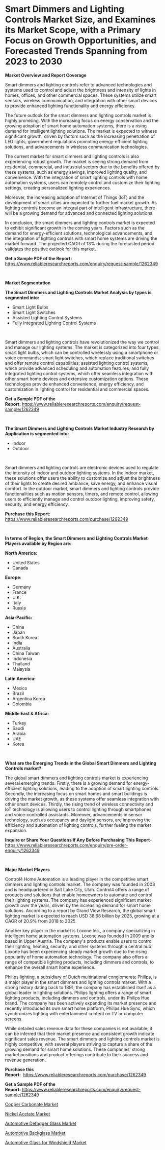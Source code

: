 <p><h1>Smart Dimmers and Lighting Controls Market Size, and Examines its Market Scope, with a Primary Focus on Growth Opportunities, and Forecasted Trends Spanning from 2023 to 2030</h1></p><p><strong>Market Overview and Report Coverage</strong></p>
<p><p>Smart dimmers and lighting controls refer to advanced technologies and systems used to control and adjust the brightness and intensity of lights in homes, offices, and other commercial spaces. These systems utilize smart sensors, wireless communication, and integration with other smart devices to provide enhanced lighting functionality and energy efficiency.</p><p>The future outlook for the smart dimmers and lighting controls market is highly promising. With the increasing focus on energy conservation and the growing adoption of smart home automation systems, there is a rising demand for intelligent lighting solutions. The market is expected to witness significant growth, driven by factors such as the increasing penetration of LED lights, government regulations promoting energy-efficient lighting solutions, and advancements in wireless communication technologies.</p><p>The current market for smart dimmers and lighting controls is also experiencing robust growth. The market is seeing strong demand from residential, commercial, and industrial sectors due to the benefits offered by these systems, such as energy savings, improved lighting quality, and convenience. With the integration of smart lighting controls with home automation systems, users can remotely control and customize their lighting settings, creating personalized lighting experiences.</p><p>Moreover, the increasing adoption of Internet of Things (IoT) and the development of smart cities are expected to further fuel market growth. As lighting controls become an integral part of intelligent infrastructure, there will be a growing demand for advanced and connected lighting solutions.</p><p>In conclusion, the smart dimmers and lighting controls market is expected to exhibit significant growth in the coming years. Factors such as the demand for energy-efficient solutions, technological advancements, and the integration of lighting controls with smart home systems are driving the market forward. The projected CAGR of 13% during the forecasted period validates the positive outlook for this market.</p></p>
<p><strong>Get a Sample PDF of the Report:</strong> <a href="https://www.reliableresearchreports.com/enquiry/request-sample/1262349">https://www.reliableresearchreports.com/enquiry/request-sample/1262349</a></p>
<p>&nbsp;</p>
<p><strong>Market Segmentation</strong></p>
<p><strong>The Smart Dimmers and Lighting Controls Market Analysis by types is segmented into:</strong></p>
<p><ul><li>Smart Light Bulbs</li><li>Smart Light Switches</li><li>Assisted Lighting Control Systems</li><li>Fully Integrated Lighting Control Systems</li></ul></p>
<p>&nbsp;</p>
<p><p>Smart dimmers and lighting controls have revolutionized the way we control and manage our lighting systems. The market is categorized into four types: smart light bulbs, which can be controlled wirelessly using a smartphone or voice commands; smart light switches, which replace traditional switches and offer remote control capabilities; assisted lighting control systems, which provide advanced scheduling and automation features; and fully integrated lighting control systems, which offer seamless integration with other smart home devices and extensive customization options. These technologies provide enhanced convenience, energy efficiency, and customization in lighting control for residential and commercial spaces.</p></p>
<p><strong>Get a Sample PDF of the Report:</strong>&nbsp;<a href="https://www.reliableresearchreports.com/enquiry/request-sample/1262349">https://www.reliableresearchreports.com/enquiry/request-sample/1262349</a></p>
<p>&nbsp;</p>
<p><strong>The Smart Dimmers and Lighting Controls Market Industry Research by Application is segmented into:</strong></p>
<p><ul><li>Indoor</li><li>Outdoor</li></ul></p>
<p>&nbsp;</p>
<p><p>Smart dimmers and lighting controls are electronic devices used to regulate the intensity of indoor and outdoor lighting systems. In the indoor market, these solutions offer users the ability to customize and adjust the brightness of their lights to create desired ambiance, save energy, and enhance visual comfort. In the outdoor market, smart dimmers and lighting controls provide functionalities such as motion sensors, timers, and remote control, allowing users to efficiently manage and control outdoor lighting, improving safety, security, and energy efficiency.</p></p>
<p><strong>Purchase this Report:</strong>&nbsp; <a href="https://www.reliableresearchreports.com/purchase/1262349">https://www.reliableresearchreports.com/purchase/1262349</a></p>
<p>&nbsp;</p>
<p><strong>In terms of Region, the Smart Dimmers and Lighting Controls Market Players available by Region are:</strong></p>
<p>
    <p> <strong> North America: </strong>
        <ul>
            <li>United States</li>
            <li>Canada</li>
        </ul>
        </p> 
    <p> <strong> Europe: </strong>
        <ul>
            <li>Germany</li>
            <li>France</li>
            <li>U.K.</li>
            <li>Italy</li>
            <li>Russia</li>
        </ul>
        </p> 
    <p> <strong> Asia-Pacific: </strong>
        <ul>
            <li>China</li>
            <li>Japan</li>
            <li>South Korea</li>
            <li>India</li>
            <li>Australia</li>
            <li>China Taiwan</li>
            <li>Indonesia</li>
            <li>Thailand</li>
            <li>Malaysia</li>
        </ul>
        </p> 
    <p> <strong> Latin America: </strong>
        <ul>
            <li>Mexico</li>
            <li>Brazil</li>
            <li>Argentina Korea</li>
            <li>Colombia</li>
        </ul>
        </p> 
    <p> <strong> Middle East & Africa: </strong>
        <ul>
            <li>Turkey</li>
            <li>Saudi</li>
            <li>Arabia</li>
            <li>UAE</li>
            <li>Korea</li>
        </ul>
    </p>
    </p>
<p>&nbsp;</p>
<p><strong>What are the Emerging Trends in the Global Smart Dimmers and Lighting Controls market?</strong></p>
<p><p>The global smart dimmers and lighting controls market is experiencing several emerging trends. Firstly, there is a growing demand for energy-efficient lighting solutions, leading to the adoption of smart lighting controls. Secondly, the increasing focus on smart homes and smart buildings is driving the market growth, as these systems offer seamless integration with other smart devices. Thirdly, the rising trend of wireless connectivity and IoT technology is allowing users to control lighting through smartphones and voice-controlled assistants. Moreover, advancements in sensor technology, such as occupancy and daylight sensors, are improving the efficiency and automation of lighting controls, further fueling the market expansion.</p></p>
<p><strong>Inquire or Share Your Questions If Any Before Purchasing This Report</strong>- <a href="https://www.reliableresearchreports.com/enquiry/pre-order-enquiry/1262349">https://www.reliableresearchreports.com/enquiry/pre-order-enquiry/1262349</a></p>
<p>&nbsp;</p>
<p><strong>Major Market Players</strong></p>
<p><p>Control4 Home Automation is a leading player in the competitive smart dimmers and lighting controls market. The company was founded in 2003 and is headquartered in Salt Lake City, Utah. Control4 offers a range of products and solutions that enable homeowners to automate and control their lighting systems. The company has experienced significant market growth over the years, driven by the increasing demand for smart home solutions. According to a report by Grand View Research, the global smart lighting market is expected to reach USD 38.68 billion by 2025, growing at a CAGR of 20.9% from 2018 to 2025.</p><p>Another key player in the market is Loxone Inc., a company specializing in intelligent home automation systems. Loxone was founded in 2009 and is based in Upper Austria. The company's products enable users to control their lighting, heating, security, and other systems through a central hub. Loxone has been experiencing steady market growth due to the rising popularity of home automation technology. The company also offers a range of compatible lighting products, including dimmers and controls, to enhance the overall smart home experience.</p><p>Philips lighting, a subsidiary of Dutch multinational conglomerate Philips, is a major player in the smart dimmers and lighting controls market. With a strong history dating back to 1891, the company has established itself as a global leader in lighting solutions. Philips lighting offers a range of smart lighting products, including dimmers and controls, under its Philips Hue brand. The company has been actively expanding its market presence and recently introduced its own smart home platform, Philips Hue Sync, which synchronizes lighting with entertainment content on TV or computer screens.</p><p>While detailed sales revenue data for these companies is not available, it can be inferred that their market presence and consistent growth indicate significant sales revenue. The smart dimmers and lighting controls market is highly competitive, with several players striving to capture a share of the growing demand for smart home solutions. These companies' strong market positions and product offerings contribute to their success and revenue generation.</p></p>
<p><strong>Purchase this Report:</strong>&nbsp;&nbsp;<a href="https://www.reliableresearchreports.com/purchase/1262349">https://www.reliableresearchreports.com/purchase/1262349</a></p>
<p></p>
<p><strong>Get a Sample PDF of the Report:</strong>&nbsp;<a href="https://www.reliableresearchreports.com/enquiry/request-sample/1262349">https://www.reliableresearchreports.com/enquiry/request-sample/1262349</a></p>
<p><p><a href="https://medium.com/@v8581137/copper-carbonate-market-size-growth-forecast-2023-2030-108cce83dfa6">Copper Carbonate Market</a></p><p><a href="https://medium.com/@v4171497/nickel-acetate-market-size-growth-forecast-2023-2030-81d750a2ebf8">Nickel Acetate Market</a></p><p><a href="https://www.linkedin.com/pulse/automotive-defogger-glass-market-size-growth-forecast-from-2023/">Automotive Defogger Glass Market</a></p><p><a href="https://www.linkedin.com/pulse/decoding-automotive-backglass-market-deep-dive-latest-trends/">Automotive Backglass Market</a></p><p><a href="https://www.linkedin.com/pulse/automotive-glass-windshield-market-size-2023-2030-global/">Automotive Glass for Windshield Market</a></p></p>